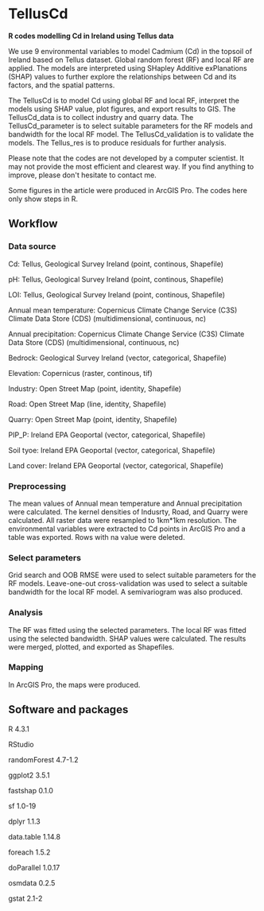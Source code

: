 # TellusCd
**R codes modelling Cd in Ireland using Tellus data**

We use 9 environmental variables to model Cadmium (Cd) in the topsoil of Ireland based on Tellus dataset. Global random forest (RF) and local RF are applied. The models are interpreted using SHapley Additive exPlanations (SHAP) values to further explore the relationships between Cd and its factors, and the spatial patterns.

The TellusCd is to model Cd using global RF and local RF, interpret the models using SHAP value, plot figures, and export results to GIS. The TellusCd_data is to collect industry and quarry data. The TellusCd_parameter is to select suitable parameters for the RF models and bandwidth for the local RF model. The TellusCd_validation is to validate the models. The Tellus_res is to produce residuals for further analysis.

Please note that the codes are not developed by a computer scientist. It may not provide the most efficient and clearest way. If you find anything to improve, please don't hesitate to contact me.

Some figures in the article were produced in ArcGIS Pro. The codes here only show steps in R.

## Workflow

### Data source

Cd: Tellus, Geological Survey Ireland (point, continous, Shapefile)

pH: Tellus, Geological Survey Ireland (point, continous, Shapefile)

LOI: Tellus, Geological Survey Ireland (point, continous, Shapefile)

Annual mean temperature: Copernicus Climate Change Service (C3S) Climate Data Store (CDS) (multidimensional, continuous, nc)

Annual precipitation: Copernicus Climate Change Service (C3S) Climate Data Store (CDS) (multidimensional, continuous, nc)

Bedrock: Geological Survey Ireland (vector, categorical, Shapefile)

Elevation: Copernicus (raster, continous, tif)

Industry: Open Street Map (point, identity, Shapefile)

Road: Open Street Map (line, identity, Shapefile)

Quarry: Open Street Map (point, identity, Shapefile)

PIP_P: Ireland EPA Geoportal (vector, categorical, Shapefile)

Soil tyoe: Ireland EPA Geoportal (vector, categorical, Shapefile)

Land cover: Ireland EPA Geoportal (vector, categorical, Shapefile)


### Preprocessing

The mean values of Annual mean temperature and Annual precipitation were calculated. The kernel densities of Indusrty, Road, and Quarry were calculated. All raster data were resampled to 1km*1km resolution. The environmental variables were extracted to Cd points in ArcGIS Pro and a table was exported. Rows with na value were deleted.

### Select parameters

Grid search and OOB RMSE were used to select suitable parameters for the RF models. Leave-one-out cross-validation was used to select a suitable bandwidth for the local RF model. A semivariogram was also produced.

### Analysis

The RF was fitted using the selected parameters. The local RF was fitted using the selected bandwidth. SHAP values were calculated. The results were merged, plotted, and exported as Shapefiles. 

### Mapping

In ArcGIS Pro, the maps were produced.

## Software and packages

R 4.3.1

RStudio

randomForest 4.7-1.2

ggplot2 3.5.1

fastshap 0.1.0

sf 1.0-19

dplyr 1.1.3

data.table 1.14.8

foreach 1.5.2

doParallel 1.0.17

osmdata 0.2.5

gstat 2.1-2

